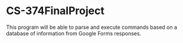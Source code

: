 # CS-374FinalProject
This program will be able to parse and execute commands based on a database of information from Google Forms responses.
